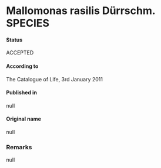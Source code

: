 Mallomonas rasilis Dürrschm. SPECIES
=======

#### Status
ACCEPTED

#### According to
The Catalogue of Life, 3rd January 2011

#### Published in
null

#### Original name
null

### Remarks
null